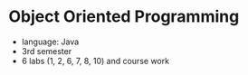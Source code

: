 # Object Oriented Programming
- language: Java 
- 3rd semester
- 6 labs (1, 2, 6, 7, 8, 10) and course work


